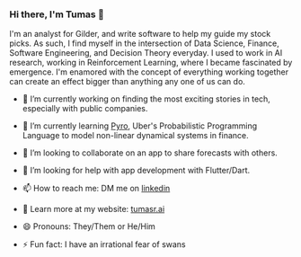 ### Hi there, I'm Tumas 👋

I'm an analyst for Gilder, and write software to help my guide my stock picks. As such, I find myself in the intersection of Data Science, Finance, Software Engineering, and Decision Theory everyday. I used to work in AI research, working in Reinforcement Learning, where I became fascinated by emergence. I'm enamored with the concept of everything working together can create an effect bigger than anything any one of us can do.

- 🔭 I’m currently working on finding the most exciting stories in tech, especially with public companies. 
- 🌱 I’m currently learning [Pyro](https://pyro.ai/), Uber's Probabilistic Programming Language to model non-linear dynamical systems in finance.
- 👯 I’m looking to collaborate on an app to share forecasts with others. 
- 🤔 I’m looking for help with app development with Flutter/Dart.

- 📫 How to reach me: DM me on [linkedin](https://www.linkedin.com/in/tumas-r-918bb6125/)
- 🔭 Learn more at my website: [tumasr.ai](https://tumasr.ai)
- 😄 Pronouns: They/Them or He/Him
- ⚡ Fun fact: I have an irrational fear of swans
